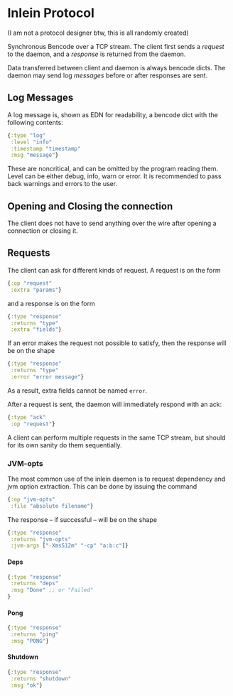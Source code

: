 # Inlein Protocol

(I am not a protocol designer btw, this is all randomly created)

Synchronous Bencode over a TCP stream. The client first sends a _request_ to the
daemon, and a _response_ is returned from the daemon.

Data transferred between client and daemon is always bencode dicts. The daemon
may send log _messages_ before or after responses are sent.

## Log Messages

A log message is, shown as EDN for readability, a bencode dict with the
following contents:

```clojure
{:type "log"
 :level "info"
 :timestamp "timestamp"
 :msg "message"}
```

These are noncritical, and can be omitted by the program reading them. Level can
be either debug, info, warn or error. It is recommended to pass back warnings
and errors to the user.

## Opening and Closing the connection

The client does not have to send anything over the wire after opening a
connection or closing it.

## Requests

The client can ask for different kinds of request. A request is on the form

```clj
{:op "request"
 :extra "params"}
```

and a response is on the form

```clj
{:type "response"
 :returns "type"
 :extra "fields"}
```

If an error makes the request not possible to satisfy, then the response will be
on the shape

```clj
{:type "response"
 :returns "type"
 :error "error message"}
```

As a result, extra fields cannot be named `error`.

After a request is sent, the daemon will immediately respond with an ack:

```clj
{:type "ack"
 :op "request"}
```

A client can perform multiple requests in the same TCP stream, but should for
its own sanity do them sequentially.

### JVM-opts

The most common use of the inlein daemon is to request dependency and
jvm option extraction. This can be done by issuing the command

```clj
{:op "jvm-opts"
 :file "absolute filename"}
```

The response – if successful – will be on the shape

```clj
{:type "response"
 :returns "jvm-opts"
 :jvm-args ["-Xms512m" "-cp" "a:b:c"]}
```

#### Deps

```clj
{:type "response"
 :returns "deps"
 :msg "Done" ;; or "Failed"
}
```

#### Pong

```clj
{:type "response"
 :returns "ping"
 :msg "PONG"}
```

#### Shutdown

```clj
{:type "response"
 :returns "shutdown"
 :msg "ok"}
```
